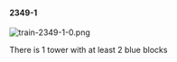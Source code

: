 #### 2349-1
![train-2349-1-0.png](https://github.com/lil-lab/nlvr/raw/master/nlvr/train/images/25/train-2349-1-0.png "train-2349-1-0.png")

There is 1 tower with at least 2 blue blocks